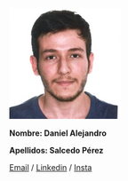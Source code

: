 ![main](/mifotito.jpeg)

**Nombre: Daniel Alejandro** 

**Apellidos: Salcedo Pérez**

[Email](trabajosdedanielalejandro@gmail.com) / [Linkedin](https://es.linkedin.com/in/d-alejandro-salcedo-p) / [Insta](https://www.instagram.com/alejokawaii/)
